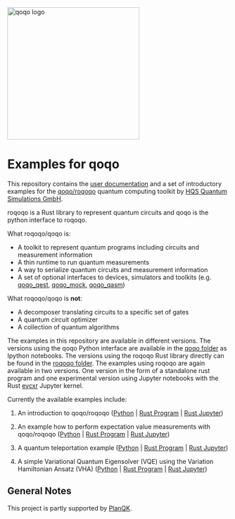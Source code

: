 <img src="qoqo_Logo_vertical_color.png" alt="qoqo logo" width="300" />

# Examples for qoqo

This repository contains the [user documentation](https://hqsquantumsimulations.github.io/qoqo_examples/) and  a set of introductory examples for the [qoqo/roqoqo](https://github.com/HQSquantumsimulations/qoqo) quantum computing toolkit by [HQS Quantum Simulations GmbH](https://quantumsimulations.de).

roqoqo is a Rust library to represent quantum circuits and qoqo is the python interface to roqoqo.

What roqoqo/qoqo is:

* A toolkit to represent quantum programs including circuits and measurement information
* A thin runtime to run quantum measurements
* A way to serialize quantum circuits and measurement information
* A set of optional interfaces to devices, simulators and toolkits (e.g. [qoqo_qest](https://github.com/HQSquantumsimulations/qoqo-quest), [qoqo_mock](https://github.com/HQSquantumsimulations/qoqo_mock), [qoqo_qasm](https://github.com/HQSquantumsimulations/qoqo_qasm))

What roqoqo/qoqo is **not**:

* A decomposer translating circuits to a specific set of gates
* A quantum circuit optimizer
* A collection of quantum algorithms

The examples in this repository are available in different versions. The versions using the qoqo Python interface are available in the [qoqo folder](./qoqo/) as Ipython notebooks.
The versions using the roqoqo Rust library directly can be found in the [roqoqo folder](./roqoqo/). The examples using roqoqo are again available in two versions.
One version in the form of a standalone rust program and one experimental version using Jupyter notebooks with the Rust [evcxr](https://github.com/google/evcxr) Jupyter kernel.

Currently the available examples include:

1. An introduction to qoqo/roqoqo ([Python](./qoqo/Intro_to_qoqo.ipynb) | [Rust Program](./roqoqo/standaloe/1_Intro_to_roqoqo/) | [Rust Jupyter](./roqoqo/notebooks/1_Intro_to_roqoqo.ipynb))

2. An example how to perform expectation value measurements with qoqo/roqoqo ([Python](./qoqo/Measurement_Example.ipynb) | [Rust Program](./roqoqo/standalone/2_Measurement_example/) | [Rust Jupyter](./roqoqo/notebooks/2_Measurement_example.ipynb))
3. A quantum teleportation example ([Python](./qoqo/3_Teleportation_Example.ipynb) | [Rust Program](./roqoqo/standalone/3_Teleportation_example/) | [Rust Jupyter](./roqoqo/notebook/3_Teleportation_example.ipynb))
4. A simple Variational Quantum Eigensolver (VQE) using the Variation Hamiltonian Ansatz (VHA) ([Python](./qoqo/Simple_VHA_with_qoqo.ipynb) | [Rust Program](./roqoqo/) | [Rust Jupyter](./roqoqo/))

## General Notes

This project is partly supported by [PlanQK](https://planqk.de).
